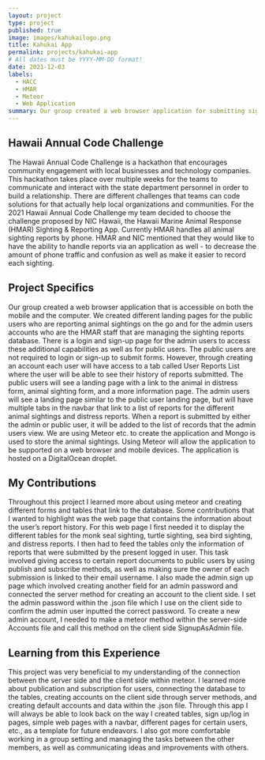 ```yaml
---
layout: project
type: project
published: true
image: images/kahukailogo.png
title: Kahukai App
permalink: projects/kahukai-app
# All dates must be YYYY-MM-DD format!
date: 2021-12-03
labels:
  - HACC
  - HMAR
  - Meteor
  - Web Application
summary: Our group created a web browser application for submitting sighting and distress reports of animals for HACC.
---
```


## **Hawaii Annual Code Challenge**

The Hawaii Annual Code Challenge is a hackathon that encourages community engagement with local businesses and technology companies. This hackathon takes place over multiple weeks for the teams to communicate and interact with the state department personnel in order to build a relationship. There are different challenges that teams can code solutions for that actually help local organizations and communities. For the 2021 Hawaii Annual Code Challenge my team decided to choose the challenge proposed by NIC Hawaii, the Hawaii Marine Animal Response (HMAR) Sighting & Reporting App. Currently HMAR handles all animal sighting reports by phone. HMAR and NIC mentioned that they would like to have the ability to handle reports via an application as well - to decrease the amount of phone traffic and confusion as well as make it easier to record each sighting.

## **Project Specifics**

Our group created a web browser application that is accessible on both the mobile and the computer. We created different landing pages for the public users who are reporting animal sightings on the go and for the admin users accounts who are the HMAR staff that are managing the sighting reports database. There is a login and sign-up page for the admin users to access these additional capabilities as well as for public users. The public users are not required to login or sign-up to submit forms. However, through creating an account each user will have access to a tab called User Reports List where the user will be able to see their history of reports submitted. The public users will see a landing page with a link to the animal in distress form, animal sighting form, and a more information page. The admin users will see a landing page similar to the public user landing page, but will have multiple tabs in the navbar that link to a list of reports for the different animal sightings and distress reports. When a report is submitted by either the admin or public user, it will be added to the list of records that the admin users view. We are using Meteor etc. to create the application and Mongo is used to store the animal sightings. Using Meteor will allow the application to be supported on a web browser and mobile devices. The application is hosted on a DigitalOcean droplet.

## **My Contributions**

Throughout this project I learned more about using meteor and creating different forms and tables that link to the database. Some contributions that I wanted to highlight was the web page that contains the information about the user’s report history. For this web page I first needed it to display the different tables for the monk seal sighting, turtle sighting, sea bird sighting, and distress reports. I then had to feed the tables only the information of reports that were submitted by the present logged in user. This task involved giving access to certain report documents to public users by using publish and subscribe methods, as well as making sure the owner of each submission is linked to their email username. I also made the admin sign up page which involved creating another field for an admin password and connected the server method for creating an account to the client side. I set the admin password within the .json file which I use on the client side to confirm the admin user inputted the correct password. To create a new admin account, I needed to make a meteor method within the server-side Accounts file and call this method on the client side SignupAsAdmin file. 

## **Learning from this Experience**

This project was very beneficial to my understanding of the connection between the server side and the client side within meteor. I learned more about publication and subscription for users, connecting the database to the tables, creating accounts on the client side through server methods, and creating default accounts and data within the .json file. Through this app I will always be able to look back on the way I created tables, sign up/log in pages, simple web pages with a navbar, different pages for certain users, etc., as a template for future endeavors. I also got more comfortable working in a group setting and managing the tasks between the other members, as well as communicating ideas and improvements with others. 